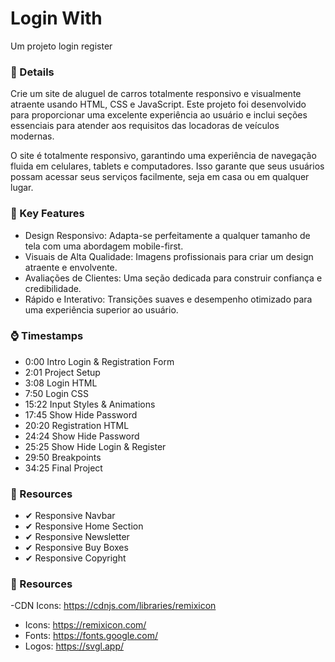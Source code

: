 # Login With

Um projeto login register

### 📁 Details

Crie um site de aluguel de carros totalmente responsivo e visualmente atraente usando HTML, CSS e JavaScript. Este projeto foi desenvolvido para proporcionar uma excelente experiência ao usuário e inclui seções essenciais para atender aos requisitos das locadoras de veículos modernas.

O site é totalmente responsivo, garantindo uma experiência de navegação fluida em celulares, tablets e computadores. Isso garante que seus usuários possam acessar seus serviços facilmente, seja em casa ou em qualquer lugar.

### 📁 Key Features

- Design Responsivo: Adapta-se perfeitamente a qualquer tamanho de tela com uma abordagem mobile-first.
- Visuais de Alta Qualidade: Imagens profissionais para criar um design atraente e envolvente.
- Avaliações de Clientes: Uma seção dedicada para construir confiança e credibilidade.
- Rápido e Interativo: Transições suaves e desempenho otimizado para uma experiência superior ao usuário.

### ⌚ Timestamps

- 0:00 Intro Login & Registration Form
- 2:01 Project Setup
- 3:08 Login HTML
- 7:50 Login CSS
- 15:22 Input Styles & Animations
- 17:45 Show Hide Password
- 20:20 Registration HTML
- 24:24 Show Hide Password
- 25:25 Show Hide Login & Register
- 29:50 Breakpoints
- 34:25 Final Project

### 📁 Resources 

- ✔ Responsive Navbar
- ✔ Responsive Home Section
- ✔ Responsive Newsletter
- ✔ Responsive Buy Boxes
- ✔ Responsive Copyright 

### 🔗 Resources
-CDN Icons: https://cdnjs.com/libraries/remixicon
- Icons: https://remixicon.com/
- Fonts: https://fonts.google.com/
- Logos: https://svgl.app/